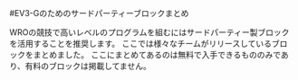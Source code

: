 #EV3-Gのためのサードパーティーブロックまとめ

WROの競技で高いレベルのプログラムを組むにはサードパーティー製ブロックを活用することを推奨します。
ここでは様々なチームがリリースしているブロックをまとめました。
ここにまとめてあるのは無料で入手できるもののみであり、有料のブロックは掲載してません。
